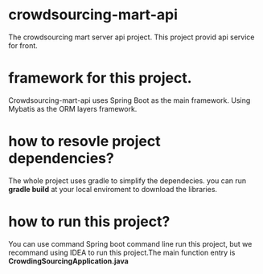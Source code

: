 # crowdsourcing-mart-api
The crowdsourcing mart server api project. This project provid api service for front.
# framework for this project.
Crowdsourcing-mart-api uses Spring Boot as the main framework. Using Mybatis as the ORM layers framework.
# how to resovle project dependencies?
The whole project uses gradle to simplify the dependecies. you can run **gradle build** at your local enviroment to download the libraries.
# how to run this project?
You can use command Spring boot command line run this project, but we recommand using IDEA to run this project.The main function entry is **CrowdingSourcingApplication.java**
